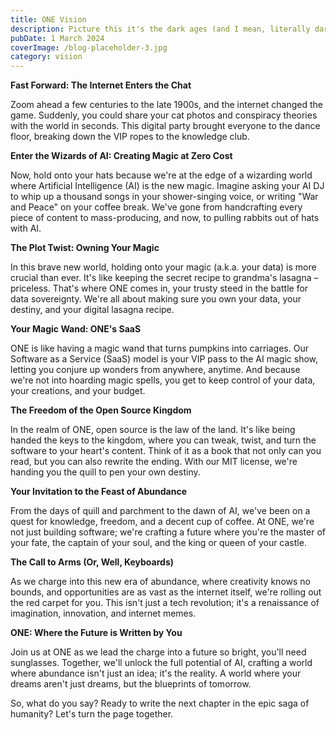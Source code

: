 ```yaml
---
title: ONE Vision
description: Picture this it's the dark ages (and I mean, literally dark), and if you wanted to share an idea, you had to find a monk with good handwriting. This was a time when knowledge was as rare as a fat-free cheesecake, locked up tighter than your high school diary. Then along came Johannes Gutenberg, the Steve Jobs of the 15th century, with his printing press. Boom! Books started flying off the presses like hotcakes, but there was a catch – getting them around was as slow as dial-up internet.
pubDate: 1 March 2024
coverImage: /blog-placeholder-3.jpg
category: vision
---
```


**Fast Forward: The Internet Enters the Chat**

Zoom ahead a few centuries to the late 1900s, and the internet changed the game. Suddenly, you could share your cat photos and conspiracy theories with the world in seconds. This digital party brought everyone to the dance floor, breaking down the VIP ropes to the knowledge club.

**Enter the Wizards of AI: Creating Magic at Zero Cost**

Now, hold onto your hats because we're at the edge of a wizarding world where Artificial Intelligence (AI) is the new magic. Imagine asking your AI DJ to whip up a thousand songs in your shower-singing voice, or writing "War and Peace" on your coffee break. We've gone from handcrafting every piece of content to mass-producing, and now, to pulling rabbits out of hats with AI.

**The Plot Twist: Owning Your Magic**

In this brave new world, holding onto your magic (a.k.a. your data) is more crucial than ever. It's like keeping the secret recipe to grandma's lasagna – priceless. That's where ONE comes in, your trusty steed in the battle for data sovereignty. We're all about making sure you own your data, your destiny, and your digital lasagna recipe.

**Your Magic Wand: ONE's SaaS**

ONE is like having a magic wand that turns pumpkins into carriages. Our Software as a Service (SaaS) model is your VIP pass to the AI magic show, letting you conjure up wonders from anywhere, anytime. And because we're not into hoarding magic spells, you get to keep control of your data, your creations, and your budget.

**The Freedom of the Open Source Kingdom**

In the realm of ONE, open source is the law of the land. It's like being handed the keys to the kingdom, where you can tweak, twist, and turn the software to your heart's content. Think of it as a book that not only can you read, but you can also rewrite the ending. With our MIT license, we're handing you the quill to pen your own destiny.

**Your Invitation to the Feast of Abundance**

From the days of quill and parchment to the dawn of AI, we've been on a quest for knowledge, freedom, and a decent cup of coffee. At ONE, we're not just building software; we're crafting a future where you're the master of your fate, the captain of your soul, and the king or queen of your castle.

**The Call to Arms (Or, Well, Keyboards)**

As we charge into this new era of abundance, where creativity knows no bounds, and opportunities are as vast as the internet itself, we're rolling out the red carpet for you. This isn't just a tech revolution; it's a renaissance of imagination, innovation, and internet memes.

**ONE: Where the Future is Written by You**

Join us at ONE as we lead the charge into a future so bright, you'll need sunglasses. Together, we'll unlock the full potential of AI, crafting a world where abundance isn't just an idea; it's the reality. A world where your dreams aren't just dreams, but the blueprints of tomorrow.

So, what do you say? Ready to write the next chapter in the epic saga of humanity? Let's turn the page together.